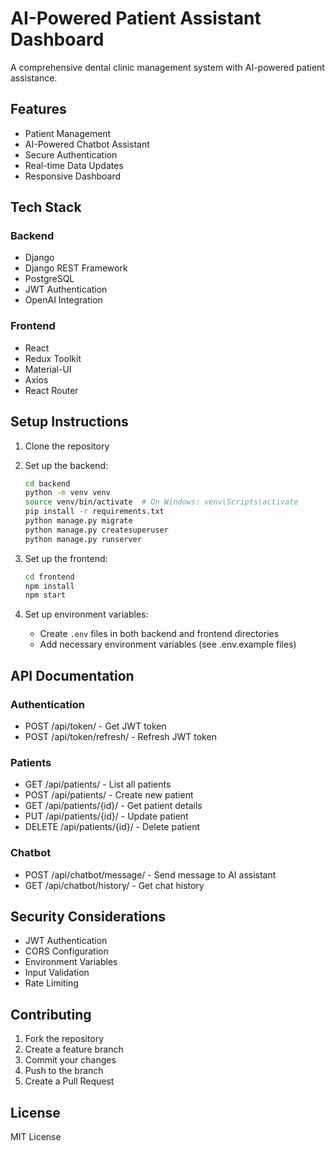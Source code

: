 # AI-Powered Patient Assistant Dashboard

A comprehensive dental clinic management system with AI-powered patient assistance.

## Features

- Patient Management
- AI-Powered Chatbot Assistant
- Secure Authentication
- Real-time Data Updates
- Responsive Dashboard

## Tech Stack

### Backend
- Django
- Django REST Framework
- PostgreSQL
- JWT Authentication
- OpenAI Integration

### Frontend
- React
- Redux Toolkit
- Material-UI
- Axios
- React Router

## Setup Instructions

1. Clone the repository
2. Set up the backend:
   ```bash
   cd backend
   python -m venv venv
   source venv/bin/activate  # On Windows: venv\Scripts\activate
   pip install -r requirements.txt
   python manage.py migrate
   python manage.py createsuperuser
   python manage.py runserver
   ```

3. Set up the frontend:
   ```bash
   cd frontend
   npm install
   npm start
   ```

4. Set up environment variables:
   - Create `.env` files in both backend and frontend directories
   - Add necessary environment variables (see .env.example files)

## API Documentation

### Authentication
- POST /api/token/ - Get JWT token
- POST /api/token/refresh/ - Refresh JWT token

### Patients
- GET /api/patients/ - List all patients
- POST /api/patients/ - Create new patient
- GET /api/patients/{id}/ - Get patient details
- PUT /api/patients/{id}/ - Update patient
- DELETE /api/patients/{id}/ - Delete patient

### Chatbot
- POST /api/chatbot/message/ - Send message to AI assistant
- GET /api/chatbot/history/ - Get chat history

## Security Considerations

- JWT Authentication
- CORS Configuration
- Environment Variables
- Input Validation
- Rate Limiting

## Contributing

1. Fork the repository
2. Create a feature branch
3. Commit your changes
4. Push to the branch
5. Create a Pull Request

## License

MIT License 
